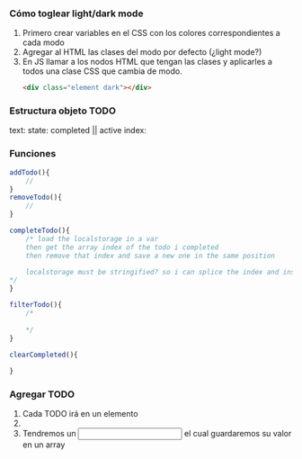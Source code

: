 ### Cómo toglear light/dark mode

1. Primero crear variables en el CSS con los colores correspondientes a cada modo
2. Agregar al HTML las clases del modo por defecto (¿light mode?)
3. En JS llamar a los nodos HTML que tengan las clases y aplicarles a todos una clase CSS
    que cambia de modo. 
    ```html
    <div class="element dark"></div>
    ```

### Estructura objeto TODO

text:
state: completed || active 
index:

### Funciones

```js
addTodo(){
    //
}
removeTodo(){
    //
}

completeTodo(){
    /* load the localstorage in a var
    then get the array index of the todo i completed
    then remove that index and save a new one in the same position

    localstorage must be stringified? so i can splice the index and insert a new one
*/
}

filterTodo(){
    /* 
    
    */
}

clearCompleted(){
    
}

```



### Agregar TODO

1. Cada TODO irá en un elemento <li>
2. Tendremos un <input> el cual guardaremos su valor en un array